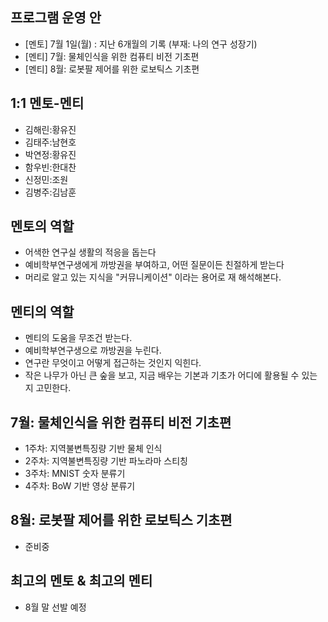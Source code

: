 
## 프로그램 운영 안
- [멘토] 7월 1일(월) : 지난 6개월의 기록 (부재: 나의 연구 성장기) 
- [멘티] 7월: 물체인식을 위한 컴퓨티 비전 기초편
- [멘티] 8월: 로봇팔 제어를 위한 로보틱스 기초편

## 1:1 멘토-멘티
- 김해린:황유진
- 김태주:남현호
- 박연정:황유진
- 함우빈:한대찬
- 신정민:조원
- 김병주:김남훈

## 멘토의 역할
- 어색한 연구실 생활의 적응을 돕는다
- 예비학부연구생에게 까방권을 부여하고, 어떤 질문이든 친절하게 받는다
- 머리로 알고 있는 지식을 "커뮤니케이션" 이라는 용어로 재 해석해본다.

## 멘티의 역할
- 멘티의 도움을 무조건 받는다.
- 예비학부연구생으로 까방권을 누린다.
- 연구란 무엇이고 어떻게 접근하는 것인지 익힌다.
- 작은 나무가 아닌 큰 숲을 보고, 지금 배우는 기본과 기초가 어디에 활용될 수 있는지 고민한다.

## 7월: 물체인식을 위한 컴퓨티 비전 기초편
- 1주차: 지역불변특징량 기반 물체 인식
- 2주차: 지역불변특징량 기반 파노라마 스티칭
- 3주차: MNIST 숫자 분류기 
- 4주차: BoW 기반 영상 분류기

## 8월: 로봇팔 제어를 위한 로보틱스 기초편
- 준비중


## 최고의 멘토 & 최고의 멘티
- 8월 말 선발 예정
